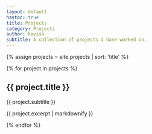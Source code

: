 ```yaml
---
layout: default
hastoc: true
title: Projects
category: Projects
author: kavish
subtitle: A collection of projects I have worked on.
---
```


{% assign projects = site.projects | sort: 'title' %}

{% for project in projects %}
<md-filled-card class="card">
    <div class="card__header">
        <div class="card__header-text">
            <div class="card__title">
                <h2><a onclick='changeView("{{project.permalink}}")'> {{ project.title }}</a> </h2>
            </div>
            <div class="card__subtitle">{{ project.subtitle }}</div>
        </div>
    </div>
    <div class="card__secondary body-medium">
        <p>{{ project.excerpt | markdownify }}</p>
    </div>
</md-filled-card>
{% endfor %}